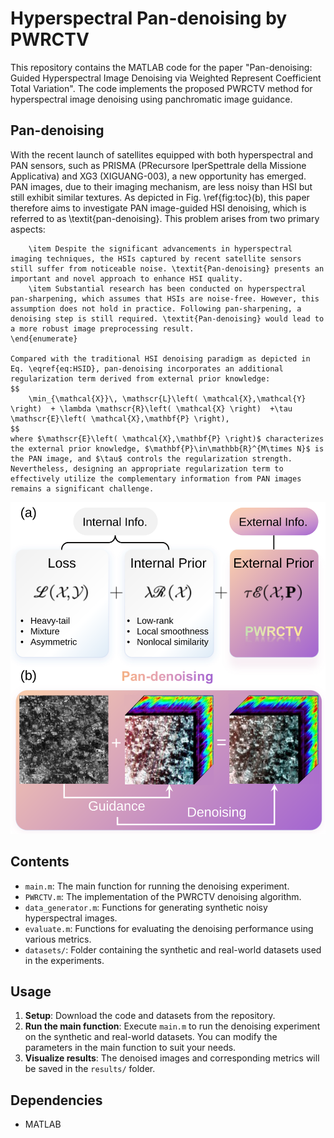 # Hyperspectral Pan-denoising by PWRCTV
This repository contains the MATLAB code for the paper "Pan-denoising: Guided Hyperspectral Image Denoising via Weighted Represent Coefficient Total Variation". The code implements the proposed PWRCTV method for hyperspectral image denoising using panchromatic image guidance.

## Pan-denoising
With the recent launch of satellites equipped with both hyperspectral and PAN sensors, such as PRISMA (PRecursore IperSpettrale della Missione Applicativa) and XG3 (XIGUANG-003), a new opportunity has emerged. PAN images, due to their imaging mechanism, are less noisy than HSI but still exhibit similar textures. As depicted in Fig. \ref{fig:toc}(b), this paper therefore aims to investigate PAN image-guided HSI denoising, which is referred to as \textit{pan-denoising}. This problem arises from two primary aspects:
	
		\item Despite the significant advancements in hyperspectral imaging techniques, the HSIs captured by recent satellite sensors still suffer from noticeable noise. \textit{Pan-denoising} presents an important and novel approach to enhance HSI quality.
		\item Substantial research has been conducted on hyperspectral pan-sharpening, which assumes that HSIs are noise-free. However, this assumption does not hold in practice. Following pan-sharpening, a denoising step is still required. \textit{Pan-denoising} would lead to a more robust image preprocessing result.
	\end{enumerate}
	
	Compared with the traditional HSI denoising paradigm as depicted in Eq. \eqref{eq:HSID}, pan-denoising incorporates an additional regularization term derived from external prior knowledge:
	$$
		\min_{\mathcal{X}}\, \mathscr{L}\left( \mathcal{X},\mathcal{Y} \right)  + \lambda \mathscr{R}\left( \mathcal{X} \right)  +\tau \mathscr{E}\left( \mathcal{X},\mathbf{P} \right),
	$$
	where $\mathscr{E}\left( \mathcal{X},\mathbf{P} \right)$ characterizes the external prior knowledge, $\mathbf{P}\in\mathbb{R}^{M\times N}$ is the PAN image, and $\tau$ controls the regularization strength. Nevertheless, designing an appropriate regularization term to effectively utilize the complementary information from PAN images remains a significant challenge.
![Pan-denoising.](pandenoising.svg)

## Contents
* `main.m`: The main function for running the denoising experiment.
* `PWRCTV.m`: The implementation of the PWRCTV denoising algorithm.
* `data_generator.m`: Functions for generating synthetic noisy hyperspectral images.
* `evaluate.m`: Functions for evaluating the denoising performance using various metrics.
* `datasets/`: Folder containing the synthetic and real-world datasets used in the experiments.
  
## Usage
1. **Setup**: Download the code and datasets from the repository.
2. **Run the main function**: Execute `main.m` to run the denoising experiment on the synthetic and real-world datasets. You can modify the parameters in the main function to suit your needs.
3. **Visualize results**: The denoised images and corresponding metrics will be saved in the `results/` folder.

## Dependencies
* MATLAB


